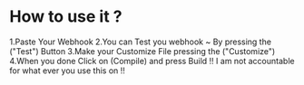 # How to use it ?
1.Paste Your Webhook 
2.You can Test you webhook ~ By pressing the ("Test") Button 
3.Make your Customize File  pressing the ("Customize") 
4.When you done Click on (Compile) and press Build
!! I am not accountable for what ever you use this on !!


